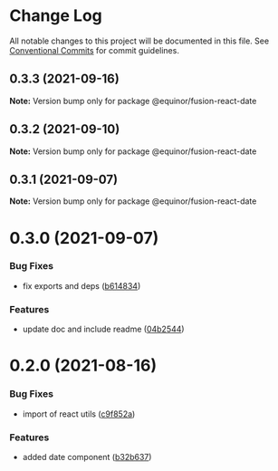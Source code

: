 # Change Log

All notable changes to this project will be documented in this file.
See [Conventional Commits](https://conventionalcommits.org) for commit guidelines.

## 0.3.3 (2021-09-16)

**Note:** Version bump only for package @equinor/fusion-react-date





## 0.3.2 (2021-09-10)

**Note:** Version bump only for package @equinor/fusion-react-date





## 0.3.1 (2021-09-07)

**Note:** Version bump only for package @equinor/fusion-react-date





# 0.3.0 (2021-09-07)


### Bug Fixes

* fix exports and deps ([b614834](https://github.com/equinor/fusion-react-components/commit/b614834c32db4fbb9b06407e53557109128ec95b))


### Features

* update doc and include readme ([04b2544](https://github.com/equinor/fusion-react-components/commit/04b25443398507b35c3b88bf90a26d56c5b1c460))





# 0.2.0 (2021-08-16)


### Bug Fixes

* import of react utils ([c9f852a](https://github.com/equinor/fusion-react-components/commit/c9f852a3738bfd902298a6fefd9fa30ee90e8b80))


### Features

* added date component ([b32b637](https://github.com/equinor/fusion-react-components/commit/b32b637bfe0aee74db1b372a28b73dea821e7d35))

